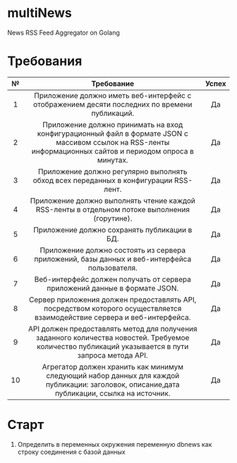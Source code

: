 # multiNews
News RSS Feed Aggregator on Golang

# Требования
|№    |Требование|Успех|
|:-:  |:-:       |:-:  |
|1    |Приложение должно иметь веб-интерфейс с отображением десяти последних по времени публикаций.          |Да     |
|2    |Приложение должно принимать на вход конфигурационный файл в формате JSON с массивом ссылок на RSS-ленты информационных сайтов и периодом опроса в минутах.          |Да     |
|3    |Приложение должно регулярно выполнять обход всех переданных в конфигурации RSS-лент.          |Да     |
|4    |Приложение должно выполнять чтение каждой RSS-ленты в отдельном потоке выполнения (горутине).          |Да     |
|5    |Приложение должно сохранять публикации в БД.          |Да     |
|6    |Приложение должно состоять из сервера приложений, базы данных и веб-интерфейса пользователя.          |Да     |
|7    |Веб-интерфейс должен получать от сервера приложений данные в формате JSON.          |Да     |
|8    |Сервер приложения должен предоставлять API, посредством которого осуществляется взаимодействие сервера и веб-интерфейса.          |Да     |
|9    |API должен предоставлять метод для получения заданного количества новостей. Требуемое количество публикаций указывается в пути запроса метода API.          |Да     |
|10   |Агрегатор должен хранить как минимум следующий набор данных для каждой публикации: заголовок, описание,дата публикации, ссылка на источник.          |Да     |

# Старт
1. Определить в переменных окружения переменную dbnews как строку соединения с базой данных